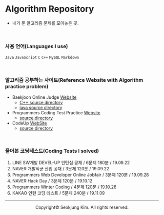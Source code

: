 # Algorithm Repository

- 내가 푼 알고리즘 문제를 모아놓은 곳.

<br>

### 사용 언어(Languages I use)
`Java` `JavaScript` `C` `C++` `MySQL` `Markdown`

<br>

### 알고리즘 공부하는 사이트(Reference Website with Algorithm practice problem)
  * Baekjoon Online Judge [Website](https://www.acmicpc.net/user/ehddnwnd)
    * [C++ source directory](https://github.com/seokju2ng/Algorithm/tree/master/Baekjoon/cpp)
    * [java source directory](https://github.com/seokju2ng/Algorithm/tree/master/Baekjoon/java/src/net/acmicpc)
  * Programmers Coding Test Practice [Website](https://programmers.co.kr/learn/challenges)
    * [source directory](https://github.com/seokju2ng/Algorithm/tree/master/ProgrammersPractice/src)
  * CodeUp [WebSite](https://codeup.kr/status.php?user_id=ehddnwnd)
    * [source directory](https://github.com/seokju2ng/Algorithm/tree/master/CodeUp)
<br>

### 풀어본 코딩테스트(Coding Tests I solved)
  1. LINE SW개발 DEVEL-UP 인턴십 공채 / 6문제 180분 / 19.09.22
  2. NAVER 개발직군 신입 공채 / 3문제 120분 / 19.09.22
  3. Programmers Web Developer Online Jobfair / 3문제 120분 / 19.09.28
  4. NAVER Hack Day / 3문제 120분 / 19.10.12
  5. Programmers Winter Coding / 4문제 120분 / 19.10.26
  6. KAKAO 인턴 코딩 테스트 / 5문제 240분 / 19.11.09

***
<p align="center">Copyright&copy; Seokjung Kim. All rights reserved.</p>
